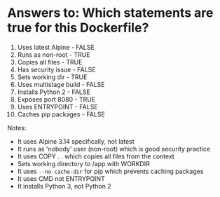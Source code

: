 # Answers to: Which statements are true for this Dockerfile?

1. Uses latest Alpine - FALSE
2. Runs as non-root - TRUE
3. Copies all files - TRUE
4. Has security issue - FALSE
5. Sets working dir - TRUE
6. Uses multistage build - FALSE
7. Installs Python 2 - FALSE
8. Exposes port 8080 - TRUE
9. Uses ENTRYPOINT - FALSE
10. Caches pip packages - FALSE

Notes:
- It uses Alpine 3.14 specifically, not latest
- It runs as 'nobody' user (non-root) which is good security practice
- It uses COPY . . which copies all files from the context
- Sets working directory to /app with WORKDIR
- It uses `--no-cache-dir` for pip which prevents caching packages
- It uses CMD not ENTRYPOINT
- It installs Python 3, not Python 2